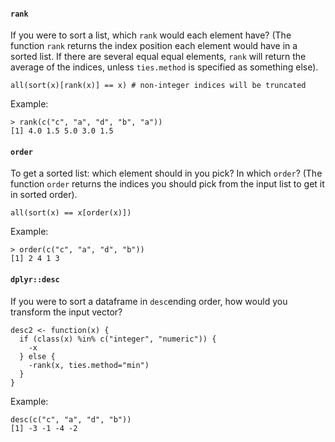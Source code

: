 #### `rank`
If you were to sort a list, which `rank` would each element have?
(The function `rank` returns the index position each element would have in a sorted list. If there are several equal equal elements, `rank` will return the average of the indices, unless `ties.method` is specified as something else).
```
all(sort(x)[rank(x)] == x) # non-integer indices will be truncated
```
Example:
```
> rank(c("c", "a", "d", "b", "a"))
[1] 4.0 1.5 5.0 3.0 1.5
``` 

#### `order`
To get a sorted list: which element should in you pick? In which `order`? 
(The function `order` returns the indices you should pick from the input list to get it in sorted order).
```
all(sort(x) == x[order(x)])
```
Example:
```
> order(c("c", "a", "d", "b"))
[1] 2 4 1 3
```

#### `dplyr::desc`
If you were to sort a dataframe in `desc`ending order, how would you transform the input vector?
```
desc2 <- function(x) { 
  if (class(x) %in% c("integer", "numeric")) {
    -x
  } else { 
    -rank(x, ties.method="min")
  }
}
```
Example:
```
desc(c("c", "a", "d", "b"))
[1] -3 -1 -4 -2
```

<!--stackedit_data:
eyJoaXN0b3J5IjpbLTEzNzk3MDQxNDIsMTM1Mjc5NjU3MSwtOT
IzNzU4NTQsLTI4ODY4NzA4OCwxMTk2NzM3Njg2LC0xMjA4OTky
ODcwLDE3NDQ4OTU1MzYsLTE2OTc1MDYzMzUsMTU1OTM5MjYyNy
wtNjI4MjkxNzk1LC0xMzYwNzU3MTM2LDE5MDExODM4MzldfQ==

-->